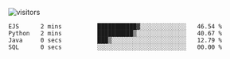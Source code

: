 ![visitors](https://visitor-badge.glitch.me/badge?page_id=superbaba.superbaba&left_color=green&right_color=red)

<!--START_SECTION:waka-->

```text
EJS      2 mins          ███████████▓░░░░░░░░░░░░░   46.54 %
Python   2 mins          ██████████▒░░░░░░░░░░░░░░   40.67 %
Java     0 secs          ███▒░░░░░░░░░░░░░░░░░░░░░   12.79 %
SQL      0 secs          ░░░░░░░░░░░░░░░░░░░░░░░░░   00.00 %
```

<!--END_SECTION:waka-->
